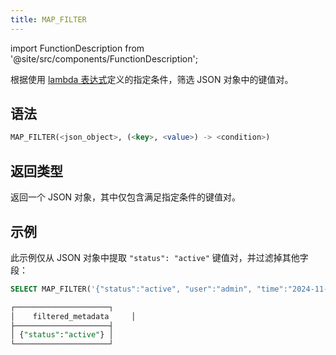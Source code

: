 ```yaml
---
title: MAP_FILTER
---
```

import FunctionDescription from '@site/src/components/FunctionDescription';

<FunctionDescription description="引入或更新于：v1.2.762"/>

根据使用 [lambda 表达式](../../../00-sql-reference/42-lambda-expressions.md)定义的指定条件，筛选 JSON 对象中的键值对。

## 语法

```sql
MAP_FILTER(<json_object>, (<key>, <value>) -> <condition>)
```

## 返回类型

返回一个 JSON 对象，其中仅包含满足指定条件的键值对。

## 示例

此示例仅从 JSON 对象中提取 `"status": "active"` 键值对，并过滤掉其他字段：

```sql
SELECT MAP_FILTER('{"status":"active", "user":"admin", "time":"2024-11-01"}'::VARIANT, (k, v) -> k = 'status') AS filtered_metadata;

┌─────────────────────┐
│    filtered_metadata     │
├─────────────────────┤
│ {"status":"active"} │
└─────────────────────┘
```